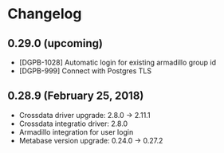 # Changelog

## 0.29.0 (upcoming)

* [DGPB-1028] Automatic login for existing armadillo group id 
* [DGPB-999] Connect with Postgres TLS 


## 0.28.9 (February 25, 2018)

* Crossdata driver upgrade: 2.8.0 → 2.11.1
* Crossdata integratio driver: 2.8.0
* Armadillo integration for user login
* Metabase version upgrade: 0.24.0 → 0.27.2
